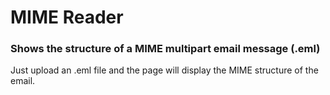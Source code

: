 # MIME Reader

### Shows the structure of a MIME multipart email message (.eml)

Just upload an .eml file and the page will display the MIME structure of the email.